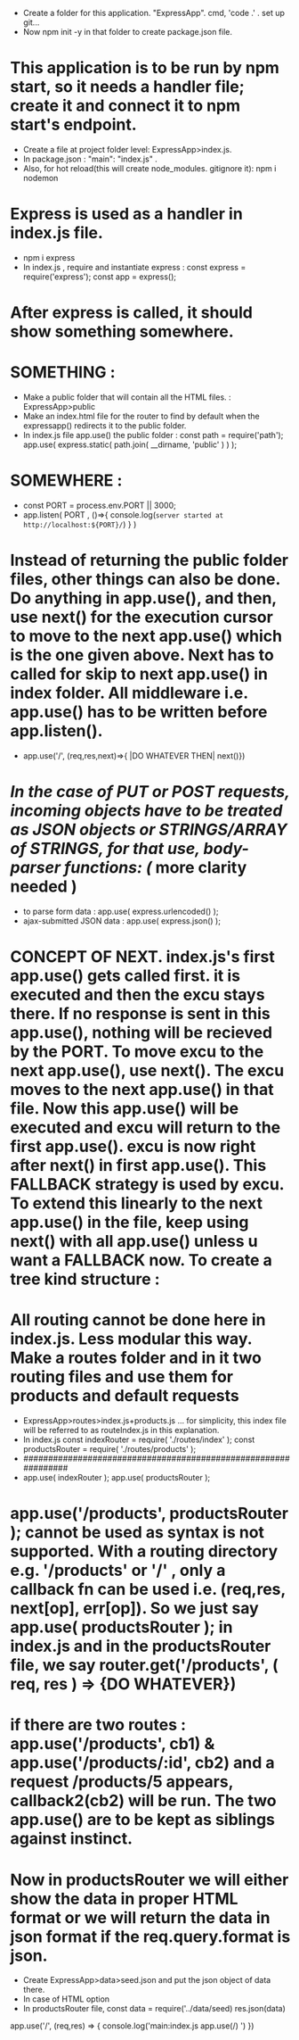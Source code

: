 - Create a folder for this application. "ExpressApp". cmd, 'code .' . set up git...
- Now npm init -y in that folder to create package.json file.

# This application is to be run by npm start, so it needs a handler file; create it and connect it to npm start's endpoint.
- Create a file at project folder level: ExpressApp>index.js.
- In package.json :  "main": "index.js" .
- Also, for hot reload(this will create node_modules. gitignore it): npm i nodemon

# Express is used as a handler in index.js file.
- npm i express
- In index.js , require and instantiate express : const express = require('express'); const app = express();

# After express is called, it should show something somewhere. 

# SOMETHING : 
- Make a public folder that will contain all the HTML files. : ExpressApp>public
- Make an index.html file for the router to find by default when the expressapp() redirects it to the public folder.
- In index.js file app.use() the public folder : const path = require('path');  app.use( express.static( path.join( __dirname, 'public' ) ) );

# SOMEWHERE :
- const PORT = process.env.PORT || 3000;
- app.listen(   PORT , ()=>{ console.log(`server started at http://localhost:${PORT}/`) }   )

# Instead of returning the public folder files, other things can also be done. Do anything in app.use(), and then, use next() for the     execution cursor to move to the next app.use() which is the one given above. Next has to called for skip to next app.use() in index folder. All middleware i.e. app.use() has to be written before app.listen().
- app.use('/', (req,res,next)=>{ |DO WHATEVER THEN| next()})

# *In the case of PUT or POST requests, incoming objects have to be treated as JSON objects or STRINGS/ARRAY of STRINGS, for that use, body-parser functions: (* more clarity needed )
- to parse form data       : app.use( express.urlencoded() );
- ajax-submitted JSON data : app.use( express.json() );

# CONCEPT OF NEXT. index.js's first app.use() gets called first. it is executed and then the excu stays there. If no response is sent in this app.use(), nothing will be recieved by the PORT. To move excu to the next app.use(), use next().  The excu moves to the next app.use() in that file. Now this app.use() will be executed and excu will return to the first app.use(). excu is now right after next() in first app.use(). This FALLBACK strategy is used by excu. To extend this linearly to the next app.use() in the file, keep using next() with all app.use() unless u want a FALLBACK now. To create a tree kind structure :

# All routing cannot be done here in index.js. Less modular this way. Make a routes folder and in it two routing files and use them for products and default requests
- ExpressApp>routes>index.js+products.js ... for simplicity, this index file will be referred to as routeIndex.js in this explanation.
- In index.js const indexRouter = require( './routes/index' ); const productsRouter = require( './routes/products' );
- ###############################################################
- app.use( indexRouter ); app.use( productsRouter );
#  app.use('/products', productsRouter ); cannot be used as syntax is not supported. With a routing directory e.g. '/products' or '/' , only a callback fn can be used i.e. (req,res, next[op], err[op]). So we just say app.use( productsRouter ); in index.js and in the productsRouter file, we say router.get('/products', ( req, res ) => {DO WHATEVER})

# if there are two routes : app.use('/products', cb1) & app.use('/products/:id', cb2)  and a request /products/5 appears, callback2(cb2) will be run. The two app.use() are to be kept as siblings against instinct.

# Now in productsRouter we will either show the data in proper HTML format or we will return the data in json format if the req.query.format is json.
- Create ExpressApp>data>seed.json and put the json object of data there.
- In case of HTML option 
- In productsRouter file, 
 const data = require('../data/seed) res.json(data)

app.use('/', (req,res) => {
    console.log('main:index.js app.use(/) ')
})
